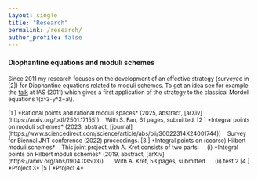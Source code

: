 ```yaml
---
layout: single
title: "Research"
permalink: /research/
author_profile: false
---
```


#### Diophantine equations and moduli schemes

<small>Since 2011 my research focuses on the development of an effective strategy (surveyed in [2]) for Diophantine equations related to moduli schemes. To get an idea see for example the [talk](www.ias.edu/video/short/vonkenel) at IAS (2011) which gives a first application of the strategy to the classical Mordell equations \\(x^3-y^2=a\\).</small>

<small>
[1 ] *Rational points and rational moduli spaces* (2025, abstract<!--(../_research/proj1.md)-->, [arXiv](https://arxiv.org/pdf/2501.17155))  
&nbsp;&nbsp; With S. Fan, 61 pages, submitted.  
[2 ] *Integral points on moduli schemes*  (2023, abstract, [journal](https://www.sciencedirect.com/science/article/abs/pii/S0022314X24001744))  
&nbsp;&nbsp; Survey for Biennal JNT conference (2022) proceedings.  
[3 ] *Integral points on (coarse) Hilbert moduli schemes*  
&nbsp;&nbsp; This joint project with A. Kret consists of two parts:  
&nbsp;&nbsp;&nbsp; (i) *Integral points on Hilbert moduli schemes* (2019, abstract, [arXiv](https://arxiv.org/abs/1904.03503))  
&nbsp;&nbsp;&nbsp;&nbsp;&nbsp; With A. Kret, 53 pages, submitted.  
&nbsp;&nbsp;&nbsp; (ii) test 2  
[4 ] *Project 3*  
[5 ] *Project 4*  
</small>
